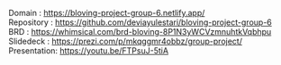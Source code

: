 Domain : https://bloving-project-group-6.netlify.app/   
Repository : https://github.com/deviayulestari/bloving-project-group-6  
BRD : https://whimsical.com/brd-bloving-8P1N3yWCVzmnuhtkVqbhpu   
Slidedeck : https://prezi.com/p/mkqggmr4obbz/group-project/   
Presentation: https://youtu.be/FTPsuJ-5tiA   